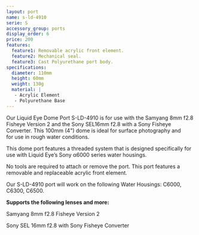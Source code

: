 ```yaml
---
layout: port
name: s-ld-4910
serie: S
accessory_group: ports
display_order: 6
price: 200
features:
  feature1: Removable acrylic front element.
  feature2: Mechanical seal.
  feature3: Cast Polyurethane port body.
specifications:
  diameter: 110mm
  height: 60mm
  weight: 130g
  material: |
   - Acrylic Element
   - Polyurethane Base
---
```

Our Liquid Eye Dome Port S-LD-4910 is for use with the Samyang 8mm f2.8 Fisheye Version 2
and the Sony SEL16mm f2.8 with a Sony Fisheye Converter. This 100mm (4") dome is ideal for surface photography and for use in rough water conditions.

This dome port features a threaded system that is designed specifically for use with Liquid Eye’s Sony α6000 series water housings.

No tools are required to attach or remove the port. This port features a removable and replaceable acrylic front element.

Our S-LD-4910 port will work on the following Water Housings: C6000, C6300, C6500.

**Supports the following lenses and more:**

Samyang 8mm f2.8 Fisheye Version 2

Sony SEL 16mm f2.8 with Sony Fisheye Converter
